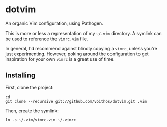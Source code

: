 dotvim
======

An organic Vim configuration, using Pathogen.

This is more or less a representation of my `~/.vim` directory.
A symlink can be used to reference the `vimrc.vim` file.

In general, I'd recommend against blindly copying a `vimrc`,
unless you're just experimenting. However, poking around the
configuration to get inspiration for your own `vimrc` is
a great use of time.

Installing
----------

First, clone the project:

    cd
    git clone --recursive git://github.com/voithos/dotvim.git .vim

Then, create the symlink:
    
    ln -s ~/.vim/vimrc.vim ~/.vimrc
